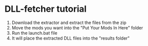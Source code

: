 # DLL-fetcher tutorial

1. Download the extractor and extract the files from the zip
2. Move the mods you want into the "Put Your Mods In Here" folder
3. Run the launch.bat file
4. It will place the extracted DLL files into the "results folder"
